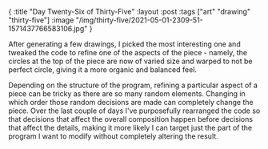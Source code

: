 {
:title "Day Twenty-Six of Thirty-Five"
:layout :post
:tags ["art" "drawing" "thirty-five"]
:image "/img/thirty-five/2021-05-01-2309-51-1571437766583106.jpg"
}

After generating a few drawings, I picked the most interesting one and tweaked the code to refine one of the aspects of the piece - namely, the circles at the top of the piece are now of varied size and warped to not be perfect circle, giving it a more organic and balanced feel.

Depending on the structure of the program, refining a particular aspect of a piece can be tricky as there are so many random elements. Changing in which order those random decisions are made can completely change the piece. Over the last couple of days I've purposefully rearranged the code so that decisions that affect the overall composition happen before decisions that affect the details, making it more likely I can target just the part of the program I want to modify without completely altering the result.
